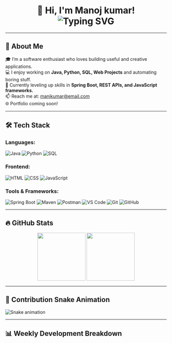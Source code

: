 <!-- README.md for GitHub Profile: Manojkumar -->

<h1 align="center">
  👋 Hi, I'm Manoj kumar!
  <br/>
  <img src="https://readme-typing-svg.herokuapp.com?font=Fira+Code&pause=1000&center=true&vCenter=true&color=F76D6D&width=435&lines=Passionate+Developer;Java+%7C+Python+%7C+Web+Developer;SQL+%7C+Spring+%7C+Problem+Solver" alt="Typing SVG" />
</h1>

---

## 🚀 About Me

🎓 I’m a software enthusiast who loves building useful and creative applications.  
💻 I enjoy working on **Java, Python, SQL, Web Projects** and automating boring stuff.  
🧠 Currently leveling up skills in **Spring Boot, REST APIs, and JavaScript frameworks.**  
📫 Reach me at: [manjkumar@email.com](mailto:manojkumaryennameedhi@email.com)  
🌐 Portfolio coming soon!

---

## 🛠 Tech Stack

### Languages:
![Java](https://img.shields.io/badge/-Java-%23ED8B00?style=for-the-badge&logo=java&logoColor=white)
![Python](https://img.shields.io/badge/-Python-%2314354C?style=for-the-badge&logo=python)
![SQL](https://img.shields.io/badge/-SQL-%23007ACC?style=for-the-badge&logo=postgresql)

### Frontend:
![HTML](https://img.shields.io/badge/-HTML5-E34F26?style=for-the-badge&logo=html5&logoColor=white)
![CSS](https://img.shields.io/badge/-CSS3-1572B6?style=for-the-badge&logo=css3)
![JavaScript](https://img.shields.io/badge/-JavaScript-F7DF1E?style=for-the-badge&logo=javascript&logoColor=black)

### Tools & Frameworks:
![Spring Boot](https://img.shields.io/badge/-SpringBoot-%236DB33F?style=for-the-badge&logo=spring-boot)
![Maven](https://img.shields.io/badge/-Maven-C71A36?style=for-the-badge&logo=apache-maven)
![Postman](https://img.shields.io/badge/-Postman-FF6C37?style=for-the-badge&logo=postman)
![VS Code](https://img.shields.io/badge/-VS%20Code-007ACC?style=for-the-badge&logo=visual-studio-code)
![Git](https://img.shields.io/badge/-Git-F05032?style=for-the-badge&logo=git)
![GitHub](https://img.shields.io/badge/-GitHub-181717?style=for-the-badge&logo=github)

---

## 🔥 GitHub Stats

<p align="center">
  <img src="https://github-readme-stats.vercel.app/api?username=Manojkumar&show_icons=true&theme=radical" height="150"/>
  <img src="https://github-readme-streak-stats.herokuapp.com/?user=Manojkumar&theme=radical" height="150"/>
</p>

---

## 🐍 Contribution Snake Animation

![Snake animation](https://github.com/Manjkumar/Manojkumar/blob/output/github-contribution-grid-snake.svg)

---

## 📊 Weekly Development Breakdown

<!--START_SECTION:waka-->
<!-- Replace with real-time stats plugin later -->
